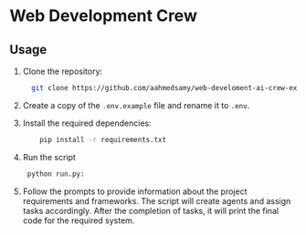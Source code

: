# Web Development Crew

## Usage
1. Clone the repository:
   ```bash
     git clone https://github.com/aahmedsamy/web-develoment-ai-crew-example.git
   ```

2. Create a copy of the `.env.example` file and rename it to `.env`.

3. Install the required dependencies:
    ```bash
        pip install -r requirements.txt
    ```


4. Run the script

   ```bash
    python run.py:
   ```

5. Follow the prompts to provide information about the project requirements and frameworks.
   The script will create agents and assign tasks accordingly. After the completion of tasks,
   it will print the final code for the required system.